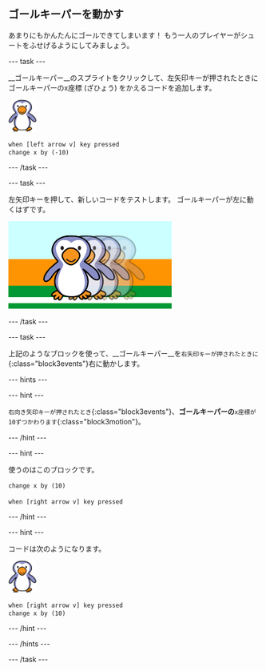 ## ゴールキーパーを動かす

あまりにもかんたんにゴールできてしまいます！ もう一人のプレイヤーがシュートをふせげるようにしてみましょう。

--- task ---

__ゴールキーパー__のスプライトをクリックして、左矢印キーが押されたときにゴールキーパーのx座標 (ざひょう) をかえるコードを追加します。

![ゴールキーパーのスプライト](images/goalie-sprite.png)

```blocks3
when [left arrow v] key pressed
change x by (-10)
```

--- /task ---

--- task ---

左矢印キーを押して、新しいコードをテストします。 ゴールキーパーが左に動くはずです。

![スクリーンショット](images/goalie-move-left-test.png)

--- /task ---

--- task ---

上記のようなブロックを使って、__ゴールキーパー__を`右矢印キーが押されたときに`{:class="block3events"}右に動かします。

--- hints ---

--- hint ---

`右向き矢印キーが押されたとき`{:class="block3events"}、__ゴールキーパーの__`x座標が10ずつかわります`{:class="block3motion"}。

--- /hint ---

--- hint ---

使うのはこのブロックです。

```blocks3
change x by (10)

when [right arrow v] key pressed
```

--- /hint ---

--- hint ---

コードは次のようになります。

![ゴールキーパーのスプライト](images/goalie-sprite.png)

```blocks3
when [right arrow v] key pressed
change x by (10)
```

--- /hint ---

--- /hints ---

--- /task ---
